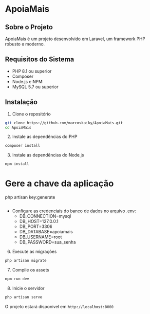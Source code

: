 # ApoiaMais

## Sobre o Projeto
ApoiaMais é um projeto desenvolvido em Laravel, um framework PHP robusto e moderno.

## Requisitos do Sistema
- PHP 8.1 ou superior
- Composer
- Node.js e NPM
- MySQL 5.7 ou superior

## Instalação

1. Clone o repositório
```bash
git clone https://github.com/marcoskaiky/ApoiaMais.git
cd ApoiaMais
```

2. Instale as dependências do PHP
```bash
composer install
```

3. Instale as dependências do Node.js
```bash
npm install
```

# Gere a chave da aplicação
php artisan key:generate
```

```
- Configure as credenciais do banco de dados no arquivo .env:
  - DB_CONNECTION=mysql
  - DB_HOST=127.0.0.1
  - DB_PORT=3306
  - DB_DATABASE=apoiamais
  - DB_USERNAME=root
  - DB_PASSWORD=sua_senha

6. Execute as migrações
```bash
php artisan migrate
```

7. Compile os assets
```bash
npm run dev
```

8. Inicie o servidor
```bash
php artisan serve
```

O projeto estará disponível em `http://localhost:8000`




